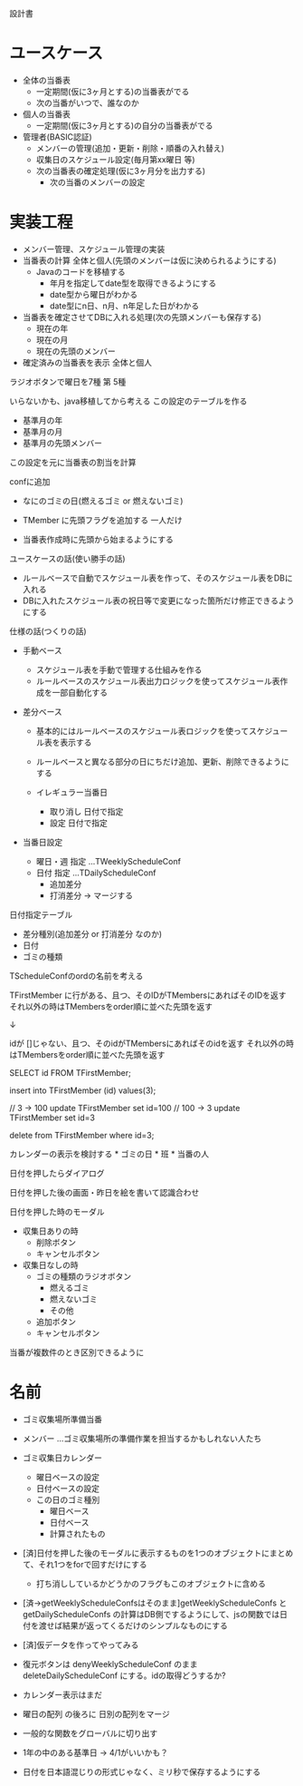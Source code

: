 設計書

# ユースケース
* 全体の当番表
    * 一定期間(仮に3ヶ月とする)の当番表がでる
    * 次の当番がいつで、誰なのか
* 個人の当番表
    * 一定期間(仮に3ヶ月とする)の自分の当番表がでる
* 管理者(BASIC認証)
    * メンバーの管理(追加・更新・削除・順番の入れ替え)
    * 収集日のスケジュール設定(毎月第xx曜日 等)
    * 次の当番表の確定処理(仮に3ヶ月分を出力する)
        * 次の当番のメンバーの設定

# 実装工程
* メンバー管理、スケジュール管理の実装
* 当番表の計算 全体と個人(先頭のメンバーは仮に決められるようにする)
    * Javaのコードを移植する
        * 年月を指定してdate型を取得できるようにする
        * date型から曜日がわかる
        * date型にn日、n月、n年足した日がわかる
* 当番表を確定させてDBに入れる処理(次の先頭メンバーも保存する)
    * 現在の年
    * 現在の月
    * 現在の先頭のメンバー
* 確定済みの当番表を表示 全体と個人


ラジオボタンで曜日を7種
第 5種

いらないかも、java移植してから考える
この設定のテーブルを作る
* 基準月の年
* 基準月の月
* 基準月の先頭メンバー

この設定を元に当番表の割当を計算




confに追加
* なにのゴミの日(燃えるゴミ or 燃えないゴミ)

* TMember に先頭フラグを追加する 一人だけ
* 当番表作成時に先頭から始まるようにする


ユースケースの話(使い勝手の話)
* ルールベースで自動でスケジュール表を作って、そのスケジュール表をDBに入れる
* DBに入れたスケジュール表の祝日等で変更になった箇所だけ修正できるようにする

仕様の話(つくりの話)
* 手動ベース
    * スケジュール表を手動で管理する仕組みを作る
    * ルールベースのスケジュール表出力ロジックを使ってスケジュール表作成を一部自動化する

* 差分ベース
    * 基本的にはルールベースのスケジュール表ロジックを使ってスケジュール表を表示する
    * ルールベースと異なる部分の日にちだけ追加、更新、削除できるようにする

    * イレギュラー当番日
        * 取り消し 日付で指定
        * 設定 日付で指定

* 当番日設定
    * 曜日・週 指定 ...TWeeklyScheduleConf
    * 日付 指定    ...TDailyScheduleConf
        * 追加差分
        * 打消差分
    -> マージする

日付指定テーブル
* 差分種別(追加差分 or 打消差分 なのか)
* 日付
* ゴミの種類


TScheduleConfのordの名前を考える



TFirstMember に行がある、且つ、そのIDがTMembersにあればそのIDを返す
それ以外の時はTMembersをorder順に並べた先頭を返す

↓

idが
[]じゃない、且つ、そのidがTMembersにあればそのidを返す
それ以外の時はTMembersをorder順に並べた先頭を返す

SELECT id FROM TFirstMember;

insert into TFirstMember (id) values(3);

// 3 -> 100
update TFirstMember set id=100
// 100 -> 3
update TFirstMember set id=3

delete from TFirstMember where id=3;



カレンダーの表示を検討する
    * ゴミの日
    * 班
    * 当番の人

日付を押したらダイアログ

日付を押した後の画面・昨日を絵を書いて認識合わせ

日付を押した時のモーダル
* 収集日ありの時
    * 削除ボタン
    * キャンセルボタン
* 収集日なしの時
    * ゴミの種類のラジオボタン
        * 燃えるゴミ
        * 燃えないゴミ
        * その他
    * 追加ボタン
    * キャンセルボタン

当番が複数件のとき区別できるように

# 名前
* ゴミ収集場所準備当番
* メンバー ...ゴミ収集場所の準備作業を担当するかもしれない人たち
* ゴミ収集日カレンダー
    * 曜日ベースの設定
    * 日付ベースの設定
    * この日のゴミ種別
        * 曜日ベース
        * 日付ベース
        * 計算されたもの

* [済]日付を押した後のモーダルに表示するものを1つのオブジェクトにまとめて、それ1つをforで回すだけにする
    * 打ち消ししているかどうかのフラグもこのオブジェクトに含める
* [済->getWeeklyScheduleConfsはそのまま]getWeeklyScheduleConfs と getDailyScheduleConfs の計算はDB側でするようにして、jsの関数では日付を渡せば結果が返ってくるだけのシンプルなものにする
* [済]仮データを作ってやってみる

* 復元ボタンは denyWeeklyScheduleConf のまま deleteDailyScheduleConf にする。idの取得どうするか?
* カレンダー表示はまだ

* 曜日の配列 の後ろに 日別の配列をマージ
* 一般的な関数をグローバルに切り出す

* 1年の中のある基準日 -> 4/1がいいかも？
* 日付を日本語混じりの形式じゃなく、ミリ秒で保存するようにする